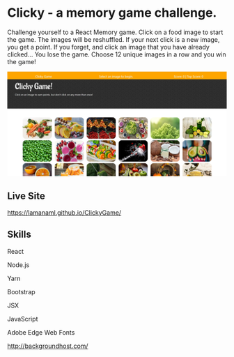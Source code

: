 # Clicky - a memory game challenge.
Challenge yourself to a React Memory game. Click on a food image to start the game.  The images will be reshuffled.  If your next click is a new image, you get a point.  If you forget, and click an image that you have already clicked... You lose the game.
Choose 12 unique images in a row and you win the game!


![Clicky Game](clicky.jpg)


## Live Site
https://lamanaml.github.io/ClickyGame/


## Skills
React

Node.js

Yarn

Bootstrap 

JSX

JavaScript

Adobe Edge Web Fonts 

http://backgroundhost.com/


